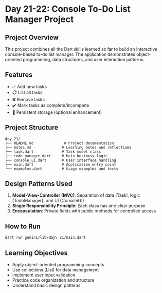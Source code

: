 # Day 21-22: Console To-Do List Manager Project

## Project Overview
This project combines all the Dart skills learned so far to build an interactive console-based to-do list manager. The application demonstrates object-oriented programming, data structures, and user interaction patterns.

## Features
- ✅ Add new tasks
- 📋 List all tasks
- ❌ Remove tasks
- ✔️ Mark tasks as complete/incomplete
- 💾 Persistent storage (optional enhancement)

## Project Structure
```
day 21/
├── README.md              # Project documentation
├── notes.md              # Learning notes and reflections
├── task.dart             # Task model class
├── todo_manager.dart     # Main business logic
├── console_ui.dart       # User interface handling
├── main.dart             # Application entry point
└── examples.dart         # Usage examples and tests
```

## Design Patterns Used
1. **Model-View-Controller (MVC)**: Separation of data (Task), logic (TodoManager), and UI (ConsoleUI)
2. **Single Responsibility Principle**: Each class has one clear purpose
3. **Encapsulation**: Private fields with public methods for controlled access

## How to Run
```bash
dart run gemini/lib/day\ 21/main.dart
```

## Learning Objectives
- Apply object-oriented programming concepts
- Use collections (List) for data management
- Implement user input validation
- Practice code organization and structure
- Understand basic design patterns